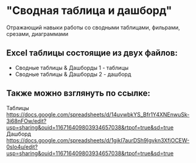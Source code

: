 # "Сводная таблица и дашборд"
Отражающий навыки работы со сводными таблицами, фильрами, срезами, диаграммами

## Excel таблицы состоящие из двух файлов:
  * Сводные таблицы & Дашборды 1 - таблицы
  * Сводные таблицы & Дашборды 2 - дашборд

## Также можно взглянуть по ссылке:
Таблицы https://docs.google.com/spreadsheets/d/14uvwbkYS_Bfr1Y4XNEnwuSk-3i68nFOw/edit?usp=sharing&ouid=116716409803934657038&rtpof=true&sd=true
Дашборд https://docs.google.com/spreadsheets/d/1gikI7aurDSh9Igvkn3XfjOCEW-0sIo4u/edit?usp=sharing&ouid=116716409803934657038&rtpof=true&sd=true
